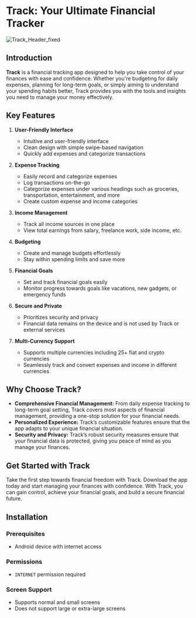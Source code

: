 # Track: Your Ultimate Financial Tracker
![Track_Header_fixed](https://github.com/rain991/Track/assets/107253679/227f2b84-207c-438d-8831-32db45d957d5)
## Introduction

**Track** is a financial tracking app designed to help you take control of your finances with ease and confidence. Whether you're budgeting for daily expenses, planning for long-term goals, or simply aiming to understand your spending habits better, Track provides you with the tools and insights you need to manage your money effectively.

## Key Features

1. **User-Friendly Interface**
   - Intuitive and user-friendly interface
   - Clean design with simple swipe-based navigation
   - Quickly add expenses and categorize transactions

2. **Expense Tracking**
   - Easily record and categorize expenses
   - Log transactions on-the-go
   - Categorize expenses under various headings such as groceries, transportation, entertainment, and more
   - Create custom expense and income categories

3. **Income Management**
   - Track all income sources in one place
   - View total earnings from salary, freelance work, side income, etc.

4. **Budgeting**
   - Create and manage budgets effortlessly
   - Stay within spending limits and save more

5. **Financial Goals**
   - Set and track financial goals easily
   - Monitor progress towards goals like vacations, new gadgets, or emergency funds

6. **Secure and Private**
   - Prioritizes security and privacy
   - Financial data remains on the device and is not used by Track or external services

7. **Multi-Currency Support**
   - Supports multiple currencies including 25+ fiat and crypto currencies
   - Seamlessly track and convert expenses and income in different currencies

## Why Choose Track?

- **Comprehensive Financial Management:** From daily expense tracking to long-term goal setting, Track covers most aspects of financial management, providing a one-stop solution for your financial needs.
- **Personalized Experience:** Track’s customizable features ensure that the app adapts to your unique financial situation.
- **Security and Privacy:** Track’s robust security measures ensure that your financial data is protected, giving you peace of mind as you manage your finances.

## Get Started with Track

Take the first step towards financial freedom with Track. Download the app today and start managing your finances with confidence. With Track, you can gain control, achieve your financial goals, and build a secure financial future.

## Installation

### Prerequisites

- Android device with internet access

### Permissions

- `INTERNET` permission required

### Screen Support

- Supports normal and small screens
- Does not support large or extra-large screens



